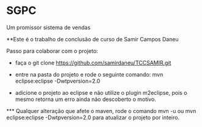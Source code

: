 SGPC
====

Um promissor sistema de vendas


**Este é o trabalho de conclusão de curso de Samir Campos Daneu

Passo para colaborar com o projeto:

- faça o git clone https://github.com/samirdaneu/TCCSAMIR.git
- entre na pasta do projeto e rode o seguinte comando: mvn eclipse:eclipse -Dwtpversion=2.0

- adicione o projeto ao eclipse e não utilize o plugin m2eclipse, 
pois o mesmo retorna um erro ainda não descoberto o motivo.

*** Qualquer alteração que afete o maven, rode o comando mvn -u ou mvn eclipse:eclipse -Dwtpversion=2.0 
para atualizar o projeto por inteiro.